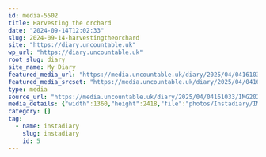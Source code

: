 ```yaml
---
id: media-5502
title: Harvesting the orchard
date: "2024-09-14T12:02:33"
slug: 2024-09-14-harvestingtheorchard
site: "https://diary.uncountable.uk"
wp_url: "https://diary.uncountable.uk"
root_slug: diary
site_name: My Diary
featured_media_url: "https://media.uncountable.uk/diary/2025/04/04161033/IMG20240914130233.webp"
featured_media_srcset: "https://media.uncountable.uk/diary/2025/04/04161033/IMG20240914130233-169x300.webp 169w, https://media.uncountable.uk/diary/2025/04/04161033/IMG20240914130233-576x1024.webp 576w, https://media.uncountable.uk/diary/2025/04/04161033/IMG20240914130233-150x150.webp 150w, https://media.uncountable.uk/diary/2025/04/04161033/IMG20240914130233-360x640.webp 360w, https://media.uncountable.uk/diary/2025/04/04161033/IMG20240914130233.webp 1360w"
type: media
source_url: "https://media.uncountable.uk/diary/2025/04/04161033/IMG20240914130233.webp"
media_details: {"width":1360,"height":2418,"file":"photos/Instadiary/IMG20240914130233.webp","filesize":199166,"sizes":{"medium":{"file":"IMG20240914130233-169x300.webp","width":169,"height":300,"filesize":20184,"mime_type":"image/webp","source_url":"https://media.uncountable.uk/diary/2025/04/04161033/IMG20240914130233-169x300.webp"},"large":{"file":"IMG20240914130233-576x1024.webp","width":576,"height":1024,"filesize":128296,"mime_type":"image/webp","source_url":"https://media.uncountable.uk/diary/2025/04/04161033/IMG20240914130233-576x1024.webp"},"thumbnail":{"file":"IMG20240914130233-150x150.webp","width":150,"height":150,"filesize":10276,"mime_type":"image/webp","source_url":"https://media.uncountable.uk/diary/2025/04/04161033/IMG20240914130233-150x150.webp"},"mobwidth":{"file":"IMG20240914130233-360x640.webp","width":360,"height":640,"filesize":67760,"mime_type":"image/webp","source_url":"https://media.uncountable.uk/diary/2025/04/04161033/IMG20240914130233-360x640.webp"},"full":{"file":"IMG20240914130233.webp","width":1360,"height":2418,"mime_type":"image/webp","source_url":"https://media.uncountable.uk/diary/2025/04/04161033/IMG20240914130233.webp"}},"image_meta":{"aperture":"0","credit":"","camera":"","caption":"","created_timestamp":"0","copyright":"","focal_length":"0","iso":"0","shutter_speed":"0","title":"","orientation":"0","keywords":[]}}
category: []
tag:
  - name: instadiary
    slug: instadiary
    id: 5
---
```


